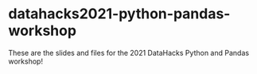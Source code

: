 # datahacks2021-python-pandas-workshop
These are the slides and files for the 2021 DataHacks Python and Pandas workshop!
